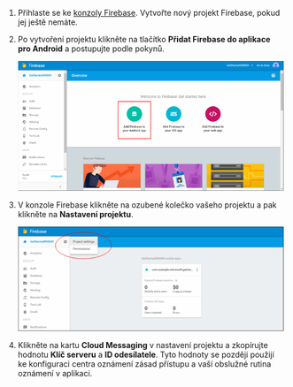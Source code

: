 

1. Přihlaste se ke [konzoly Firebase](https://firebase.google.com/console/). Vytvořte nový projekt Firebase, pokud jej ještě nemáte.
2. Po vytvoření projektu klikněte na tlačítko **Přidat Firebase do aplikace pro Android** a postupujte podle pokynů.

    ![](./media/notification-hubs-enable-firebase-cloud-messaging/notification-hubs-add-firebase-to-android-app.png)

3. V konzole Firebase klikněte na ozubené kolečko vašeho projektu a pak klikněte na **Nastavení projektu**.

    ![](./media/notification-hubs-enable-firebase-cloud-messaging/notification-hubs-firebase-console-project-settings.png)

4. Klikněte na kartu **Cloud Messaging** v nastavení projektu a zkopírujte hodnotu **Klíč serveru** a **ID odesílatele**.  Tyto hodnoty se později použijí ke konfiguraci centra oznámení zásad přístupu a vaší obslužné rutina oznámení v aplikaci.
  


<!--HONumber=Aug16_HO4-->


